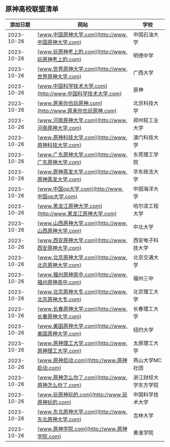 ## 原神高校联盟清单

| 添加日期 | 网站 | 学校 |
| --- | --- | --- |
| 2023-10-26 | [www.中国原神大学.com](http://www.中国原神大学.com) | 中国石油大学 |
| 2023-10-26 | [www.玩原神考上的.com](http://www.玩原神考上的.com) | 明德中学 |
| 2023-10-26 | [www.世界原神大学.com](http://www.世界原神大学.com) | 广西大学 |
| 2023-10-26 | [www.中国科学技术大学.com](http://www.中国科学技术大学.com) | 原神 |
| 2023-10-26 | [www.原来你也玩原神.com](http://www.原来你也玩原神.com) | 北京科技大学 |
| 2023-10-26 | [www.河南原神大学.com](http://www.河南原神大学.com) | 郑州轻工业大学 |
| 2023-10-26 | [www.原神科技大学.com](http://www.原神科技大学.com) | 澳门科技大学 |
| 2023-10-26 | [www.广东原神大学.com](http://www.广东原神大学.com) | 东莞理工学院 |
| 2023-10-26 | [www.原神蒸发大学.com](http://www.原神蒸发大学.com) | 华东政法大学 |
| 2023-10-26 | [www.中国op大学.com](http://www.中国op大学.com) | 中国海洋大学 |
| 2023-10-26 | [www.黑龙江原神大学.com](http://www.黑龙江原神大学.com) | 哈尔滨工程大学 |
| 2023-10-26 | [www.山西原神大学.com](http://www.山西原神大学.com) | 中北大学 |
| 2023-10-26 | [www.西安原神大学.com](http://www.西安原神大学.com) | 西安电子科技大学 |
| 2023-10-26 | [www.北京原神大学.com](http://www.北京原神大学.com) | 北京交通大学 |
| 2023-10-26 | [www.福州原神高中.com](http://www.福州原神高中.com) | 福州三中 |
| 2023-10-26 | [www.北京原神大专.com](http://www.北京原神大专.com) | 北京理工大学 |
| 2023-10-26 | [www.长春原神大学.com](http://www.长春原神大学.com) | 长春理工大学 |
| 2023-10-26 | [www.美国原神大学.com](http://www.美国原神大学.com) | 纽约大学 |
| 2023-10-26 | [www.原神理工大学.com](http://www.原神理工大学.com) | 太原理工大学 |
| 2023-10-26 | [www.原神启动.com](http://www.原神启动.com) | 燕山大学MC社团 |
| 2023-10-26 | [www.原神怎么你了.com](http://www.原神怎么你了.com) | 浙江财经大学东方学院 |
| 2023-10-26 | [www.玩原神玩的.com](http://www.玩原神玩的.com) | 中国科学技术大学 |
| 2023-10-26 | [www.东北原神大学.com](http://www.东北原神大学.com) | 吉林大学 |
| 2023-10-26 | [www.原神学院.com](http://www.原神学院.com) | 黄淮学院 |
